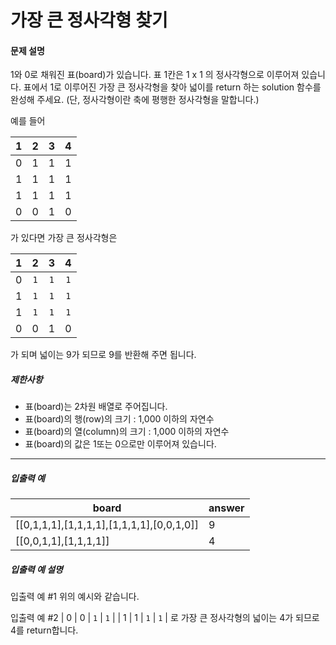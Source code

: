 # 가장 큰 정사각형 찾기

#### 문제 설명

1와 0로 채워진 표(board)가 있습니다. 표 1칸은 1 x 1 의 정사각형으로 이루어져 있습니다. 표에서 1로 이루어진 가장 큰 정사각형을 찾아 넓이를 return 하는 solution 함수를 완성해 주세요. (단, 정사각형이란 축에 평행한 정사각형을 말합니다.)

예를 들어

|  1   |  2   |  3   |  4   |
| :--: | :--: | :--: | :--: |
|  0   |  1   |  1   |  1   |
|  1   |  1   |  1   |  1   |
|  1   |  1   |  1   |  1   |
|  0   |  0   |  1   |  0   |

가 있다면 가장 큰 정사각형은

|  1   |  2   |  3   |  4   |
| :--: | :--: | :--: | :--: |
|  0   | `1`  | `1`  | `1`  |
|  1   | `1`  | `1`  | `1`  |
|  1   | `1`  | `1`  | `1`  |
|  0   |  0   |  1   |  0   |

가 되며 넓이는 9가 되므로 9를 반환해 주면 됩니다.

##### 제한사항

- 표(board)는 2차원 배열로 주어집니다.
- 표(board)의 행(row)의 크기 : 1,000 이하의 자연수
- 표(board)의 열(column)의 크기 : 1,000 이하의 자연수
- 표(board)의 값은 1또는 0으로만 이루어져 있습니다.

------

##### 입출력 예

| board                                     | answer |
| ----------------------------------------- | ------ |
| [[0,1,1,1],[1,1,1,1],[1,1,1,1],[0,0,1,0]] | 9      |
| [[0,0,1,1],[1,1,1,1]]                     | 4      |

##### 입출력 예 설명

입출력 예 #1
위의 예시와 같습니다.

입출력 예 #2
| 0 | 0 | `1` | `1` |
| 1 | 1 | `1` | `1` |
로 가장 큰 정사각형의 넓이는 4가 되므로 4를 return합니다.